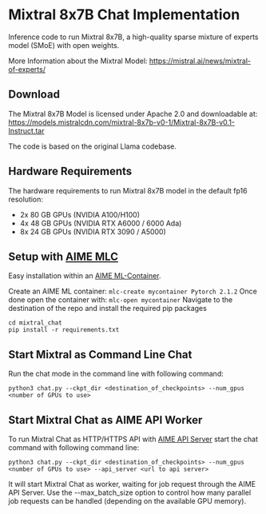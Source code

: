 # Mixtral 8x7B Chat Implementation

Inference code to run Mixtral 8x7B, a high-quality sparse mixture of experts model (SMoE) with open weights. 

More Information about the Mixtral Model: https://mistral.ai/news/mixtral-of-experts/

## Download

The Mixtral 8x7B Model is licensed under Apache 2.0 and downloadable at: https://models.mistralcdn.com/mixtral-8x7b-v0-1/Mixtral-8x7B-v0.1-Instruct.tar

The code is based on the original Llama codebase.

## Hardware Requirements

The hardware requirements to run Mixtral 8x7B model in the default fp16 resolution:

- 2x 80 GB GPUs (NVIDIA A100/H100)
- 4x 48 GB GPUs (NVIDIA RTX A6000 / 6000 Ada)
- 8x 24 GB GPUs (NVIDIA RTX 3090 / A5000)


## Setup with [AIME MLC](https://github.com/aime-team/aime-ml-containers)

Easy installation within an [AIME ML-Container](https://github.com/aime-team/aime-ml-containers).

Create an AIME ML container:
```mlc-create mycontainer Pytorch 2.1.2```
Once done open the container with:
```mlc-open mycontainer```
Navigate to the destination of the repo and install the required pip packages
```
cd mixtral_chat
pip install -r requirements.txt
```

## Start Mixtral as Command Line Chat
Run the chat mode in the command line with following command:
```
python3 chat.py --ckpt_dir <destination_of_checkpoints> --num_gpus <number of GPUs to use>
```

## Start Mixtral Chat as AIME API Worker

To run Mixtral Chat as HTTP/HTTPS API with [AIME API Server](https://github.com/aime-team/aime-api-server) start the chat command with following command line:

```
python3 chat.py --ckpt_dir <destination_of_checkpoints> --num_gpus <number of GPUs to use> --api_server <url to api server>
```
It will start Mixtral Chat as worker, waiting for job request through the AIME API Server. Use the --max_batch_size option to control how many parallel job requests can be handled (depending on the available GPU memory). 
